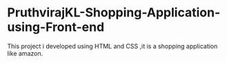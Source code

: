 # PruthvirajKL-Shopping-Application-using-Front-end
This project i developed using HTML and CSS ,it is a shopping application like amazon.
